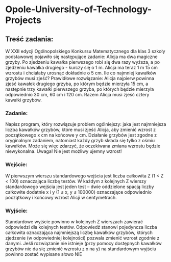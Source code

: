 # Opole-University-of-Technology-Projects

## Treść zadania:
W XXII edycji Ogólnopolskiego Konkursu Matematycznego dla klas 3 szkoły podstawowej 
pojawiło się następujące zadanie:
Alicja ma dwa magiczne grzyby. Po zjedzeniu kawałka pierwszego robi się 
dwa razy wyższa, a po zjedzeniu kawałka drugiego - kurczy się o 1 m. Alicja ma teraz 1 m 15 cm wzrostu i chciałaby urosnąć dokładnie o 5 cm. Ile 
co najmniej kawałków grzybów musi zjeść?
Prawidłowe rozwiązanie: Alicja najpierw powinna zjeść kawałek drugiego grzyba, po którym 
będzie mierzyła 15 cm, a następnie trzy kawałki pierwszego grzyba, po których będzie mierzyła odpowiednio 30 cm, 60 cm i 120 cm. Razem Alicja musi zjeść cztery kawałki grzybów.

### Zadanie:
Napisz program, który rozwiązuje problem ogólniejszy: jaka jest najmniejsza liczba kawałków grzybów, które musi zjeść Alicja, aby zmienić wzrost z początkowego x cm na końcowe 
y cm. Działanie grzybów jest zgodne z oryginalnym zadaniem, natomiast każdy grzyb składa 
się tylko z ośmiu kawałków. Może się więc zdarzyć, że oczekiwana zmiana wzrostu będzie 
niewykonalna.
Uwaga! Nie jest możliwy ujemny wzrost!


### Wejście:

W pierwszym wierszu standardowego wejścia jest liczba całkowita Z (1 < Z < 100) oznaczająca 
liczbę testów. W każdym z kolejnych Z wierszy standardowego wejścia jest jeden test – dwie 
oddzielone spacją liczby całkowite dodatnie x i y (1 ≤ x, y ≤ 100000) oznaczające odpowiednio 
początkowy i końcowy wzrost Alicji w centymetrach.

### Wyjście:
Standardowe wyjście powinno w kolejnych Z wierszach zawierać odpowiedzi dla kolejnych 
testów. Odpowiedź stanowi pojedyncza liczba całkowita oznaczająca najmniejszą liczbę kawałków grzybów, których zjedzenie (w odpowiedniej kolejności) pozwala zmienić wzrost
zgodnie z danymi. Jeśli rozwiązanie nie istnieje (przy pomocy dostępnych kawałków grzybów 
nie da się zmienić wzrostu z x na y) na standardowym wyjściu powinno zostać wypisane słowo 
NIE
